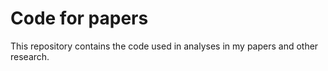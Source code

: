# Code for papers

This repository contains the code used in analyses in my papers and other research.
